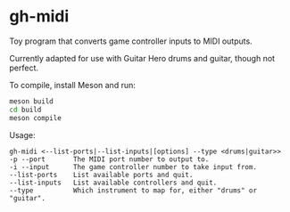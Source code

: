 # gh-midi

Toy program that converts game controller inputs to MIDI outputs.

Currently adapted for use with Guitar Hero drums and guitar, though not perfect.

To compile, install Meson and run:
```sh
meson build
cd build
meson compile
```

Usage:
```
gh-midi <--list-ports|--list-inputs|[options] --type <drums|guitar>>
-p --port       The MIDI port number to output to.
-i --input      The game controller number to take input from.
--list-ports    List available ports and quit.
--list-inputs   List available controllers and quit.
--type          Which instrument to map for, either "drums" or "guitar".
```
